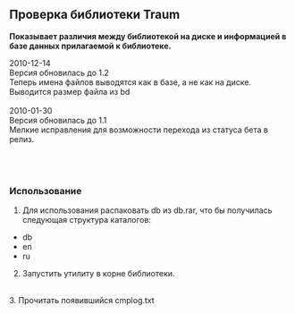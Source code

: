 ## Проверка библиотеки Traum ##

**Показывает различия между библиотекой на диске и информацией в базе данных прилагаемой к библиотеке.**

2010-12-14<br>
Версия обновилась до 1.2<br>
Теперь имена файлов выводятся как в базе, а не как на диске.<br>
Выводится размер файла из bd<br>
<br>
2010-01-30<br>
Версия обновилась до 1.1<br>
Мелкие исправления для возможности перехода из статуса бета в релиз.<br>
<br>
<br>
<br>
<h3>Использование</h3>

1. Для использования распаковать db из db.rar, что бы получилась следующая структура каталогов:<br>
<ul><li>db<br>
</li><li>en<br>
</li><li>ru</li></ul>

2. Запустить утилиту в корне библиотеки.<br>
<br>
3. Прочитать появившийся cmplog.txt